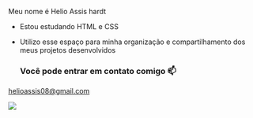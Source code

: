 Meu nome é Helio Assis hardt

- Estou estudando  HTML e CSS
- Utilizo esse espaço para minha organização e compartilhamento dos meus projetos desenvolvidos

  ### Você pode entrar em contato comigo 📫

helioassis08@gmail.com

![](https://media1.tenor.com/m/w7ThV57JRLkAAAAC/luffy.gif)
